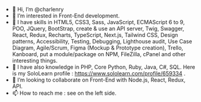 - 👋 Hi, I’m @charlenry
- 👀 I’m interested in Front-End development.
- 🌱 I have skills in HTML5, CSS3, Sass, JavaScript, ECMAScript 6 to 9, POO, JQuery, BootStrap, create & use an API server, Twig, Swagger, React, Redux, Recharts, TypeScript, Next.js, Tailwind CSS, Design patterns, Accessibility, Testing, Debugging, Lighthouse audit, Use Case Diagram, Agile/Scrum, Figma (Mockup & Prototype creation), Trello, Kanboard, put a module/package on NPM, FileZilla, cPanel and other interesting things.
- 🌱 I have also knowledge in PHP, Core Python, Ruby, Java, C#, SQL. Here is my SoloLearn profile : https://www.sololearn.com/profile/659334 .
- 💞️ I’m looking to collaborate on Front-End with Node.js, React, Redux, API.
- 📫 How to reach me : see on the left side.

<!---
charlenry/charlenry is a ✨ special ✨ repository because its `README.md` (this file) appears on your GitHub profile.
You can click the Preview link to take a look at your changes.
--->
